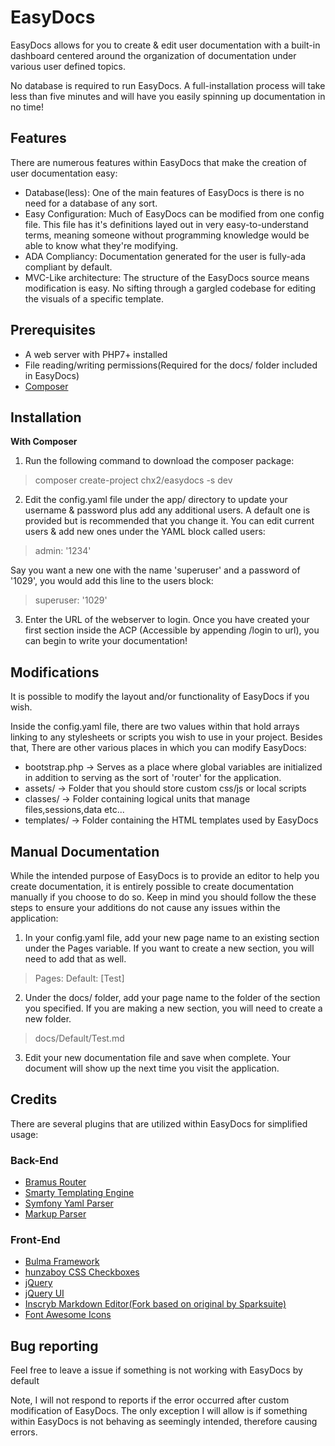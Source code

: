 # EasyDocs
EasyDocs allows for you to create & edit user documentation with a built-in dashboard centered around the organization of documentation under various user defined topics.

No database is required to run EasyDocs. A full-installation process will take less than five minutes and will have you easily spinning up documentation in no time!

## Features
There are numerous features within EasyDocs that make the creation of user documentation easy:

- Database(less): One of the main features of EasyDocs is there is no need for a database of any sort.
- Easy Configuration: Much of EasyDocs can be modified from one config file. This file has it's definitions layed out in very
easy-to-understand terms, meaning someone without programming knowledge would be able to know what they're modifying.
- ADA Compliancy: Documentation generated for the user is fully-ada compliant by default.
- MVC-Like architecture: The structure of the EasyDocs source means modification is easy. No sifting through a gargled codebase
for editing the visuals of a specific template.

## Prerequisites

- A web server with PHP7+ installed
-  File reading/writing permissions(Required for the docs/ folder included in EasyDocs)
- [Composer](https://getcomposer.org/download/)

## Installation

**With Composer**
1. Run the following command to download the composer package:

> composer create-project chx2/easydocs -s dev

2. Edit the config.yaml file under the app/ directory to update your username & password plus add any additional users. A default one is provided but is recommended that you change it. You can edit current users & add new ones under the YAML block called users:

> admin: '1234'

Say you want a new one with the name 'superuser' and a password of '1029', you would add this line to the users block:

> superuser: '1029'

3. Enter the URL of the webserver to login. Once you have created your first section inside the ACP (Accessible by appending /login to url), you can begin to write your documentation!

## Modifications
It is possible to modify the layout and/or functionality of EasyDocs if you wish.

Inside the config.yaml file, there are two values within that hold arrays linking to any stylesheets or scripts you wish to use in your project. Besides that, There are other various places in which you can modify EasyDocs:

- bootstrap.php -> Serves as a place where global variables are initialized in addition to serving as the sort of 'router' for the application.
- assets/       -> Folder that you should store custom css/js or local scripts
- classes/      -> Folder containing logical units that manage files,sessions,data etc...
- templates/    -> Folder containing the HTML templates used by EasyDocs

## Manual Documentation
While the intended purpose of EasyDocs is to provide an editor to help you create documentation, it is entirely possible to create documentation manually if you choose to do so. Keep in mind you should follow the these steps to ensure your additions do not cause any issues within the application:

1. In your config.yaml file, add your new page name to an existing section under the Pages variable. If you want to create a new section, you will need to add that as well.

> Pages:
>   Default: [Test]

2. Under the docs/ folder, add your page name to the folder of the section you specified. If you are making a new section, you will need to create a new folder.
> docs/Default/Test.md

3. Edit your new documentation file and save when complete. Your document will show up the next time you visit the application.

## Credits
There are several plugins that are utilized within EasyDocs for simplified usage:

### Back-End
- [Bramus Router](https://github.com/bramus/router)
- [Smarty Templating Engine](https://github.com/smarty-php/smarty)
- [Symfony Yaml Parser](https://github.com/symfony/yaml)
- [Markup Parser](https://github.com/erusev/parsedown)

### Front-End
- [Bulma Framework](https://bulma.io/)
- [hunzaboy CSS Checkboxes](https://github.com/hunzaboy/CSS-Checkbox-Library)
- [jQuery](https://jquery.com/)
- [jQuery UI](https://jqueryui.com/)
- [Inscryb Markdown Editor(Fork based on original by Sparksuite)](https://github.com/inscryb/inscryb-markdown-editor)
- [Font Awesome Icons](https://fontawesome.com)


## Bug reporting
Feel free to leave a issue if something is not working with EasyDocs by default

Note, I will not respond to reports if the error occurred after custom modification of EasyDocs. The only exception I will allow is if something within EasyDocs is not behaving as seemingly intended, therefore causing errors.
